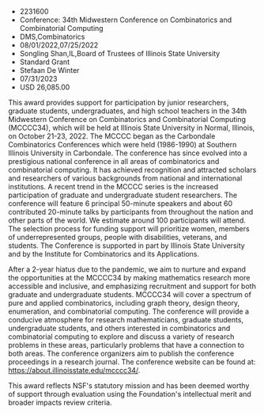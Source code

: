 
* 2231600
* Conference: 34th Midwestern Conference on Combinatorics and Combinatorial Computing
* DMS,Combinatorics
* 08/01/2022,07/25/2022
* Songling Shan,IL,Board of Trustees of Illinois State University
* Standard Grant
* Stefaan De Winter
* 07/31/2023
* USD 26,085.00

This award provides support for participation by junior researchers, graduate
students, undergraduates, and high school teachers in the 34th Midwestern
Conference on Combinatorics and Combinatorial Computing (MCCCC34), which will be
held at Illinois State University in Normal, Illinois, on October 21-23, 2022.
The MCCCC began as the Carbondale Combinatorics Conferences which were held
(1986-1990) at Southern Illinois University in Carbondale. The conference has
since evolved into a prestigious national conference in all areas of
combinatorics and combinatorial computing. It has achieved recognition and
attracted scholars and researchers of various backgrounds from national and
international institutions. A recent trend in the MCCCC series is the increased
participation of graduate and undergraduate student researchers. The conference
will feature 6 principal 50-minute speakers and about 60 contributed 20-minute
talks by participants from throughout the nation and other parts of the world.
We estimate around 100 participants will attend. The selection process for
funding support will prioritize women, members of underrepresented groups,
people with disabilities, veterans, and students. The Conference is supported in
part by Illinois State University and by the Institute for Combinatorics and its
Applications.

After a 2-year hiatus due to the pandemic, we aim to nurture and expand the
opportunities at the MCCCC34 by making mathematics research more accessible and
inclusive, and emphasizing recruitment and support for both graduate and
undergraduate students. MCCCC34 will cover a spectrum of pure and applied
combinatorics, including graph theory, design theory, enumeration, and
combinatorial computing. The conference will provide a conducive atmosphere for
research mathematicians, graduate students, undergraduate students, and others
interested in combinatorics and combinatorial computing to explore and discuss a
variety of research problems in these areas, particularly problems that have a
connection to both areas. The conference organizers aim to publish the
conference proceedings in a research journal. The conference website can be
found at: https://about.illinoisstate.edu/mcccc34/.

This award reflects NSF's statutory mission and has been deemed worthy of
support through evaluation using the Foundation's intellectual merit and broader
impacts review criteria.
